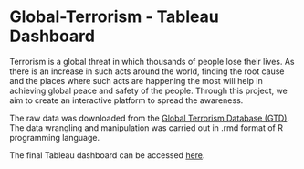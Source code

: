 # Global-Terrorism - Tableau Dashboard

Terrorism is a global threat in which thousands of people lose their lives. As there is an increase in such acts around the world, finding the root cause and the places where such acts are happening the most will help in achieving global peace and safety of the people. Through this project, we aim to create an interactive platform to spread the awareness.

The raw data was downloaded from the [Global Terrorism Database (GTD)](https://www.start.umd.edu/gtd/). The data wrangling and manipulation was carried out in .rmd format of R programming language. 

The final Tableau dashboard can be accessed [here](https://public.tableau.com/app/profile/akshata.bhandiwad/viz/GlobalTerrorismAwareness/Group4).